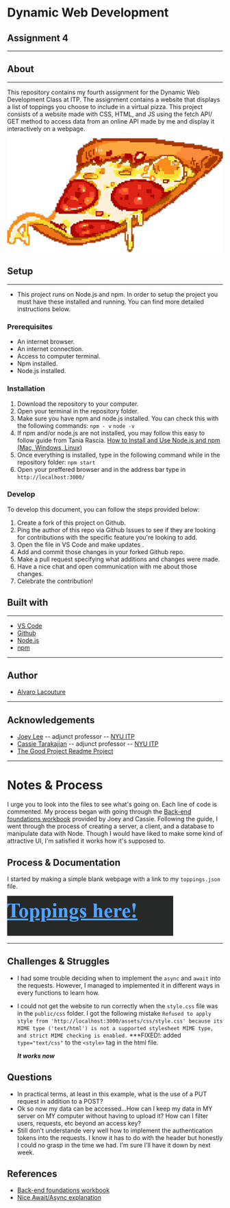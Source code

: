 # Dynamic Web Development 
## Assignment 4
***
## About
***
This repository contains my fourth assignment for the Dynamic Web Development Class at ITP. The assignment contains a website that displays a list of toppings you choose to include in a virtual pizza. This project consists of a website made with CSS, HTML, and JS using the fetch API/ GET method to access data from an online API made by me and display it interactively on a webpage. 

![8 bit pizza image](public/assets/pizza.png)

## Setup
***

 - This project runs on Node.js and npm. In order to setup the project you must have these installed and running. You can find more detailed instructions below.
  

### Prerequisites

 -  An internet browser.
 -  An internet connection.
 -  Access to computer terminal.
 -  Npm installed.
 -  Node.js installed.

### Installation

  1. Download the repository to your computer.
  2. Open your terminal in the repository folder.
  3. Make sure you have npm and node.js installed. You can check this with the following commands:
   `npm - v` 
   `node -v`
  4. If npm and/or node.js are not installed, you may follow this easy to follow guide from Tania Rascia. [How to Install and Use Node.js and npm (Mac, Windows, Linux)](https://www.taniarascia.com/how-to-install-and-use-node-js-and-npm-mac-and-windows/)
  5. Once everything is installed, type in the following command while in the repository folder:
  `npm start`
  6. Open your preffered browser and in the address bar type in `http://localhost:3000/`


### Develop

To develop this document, you can follow the steps provided below:
1. Create a fork of this project on Github.
2. Ping the author of this repo via Github Issues to see if they are looking for contributions with the specific feature you're looking to add.
3. Open the file in VS Code and make updates .
4. Add and commit those changes in your forked Github repo.
5. Make a pull request specifying what additions and changes were made.
6. Have a nice chat and open communication with me about those changes. 
7. Celebrate the contribution! 

## Built with
***
* [VS Code](https://code.visualstudio.com/)
* [Github](https://github.com)
* [Node.js](https://nodejs.org)
* [npm](npmjs.com)

***
## Author

* [Alvaro Lacouture](https://alvarolacouture.com) 

***
## Acknowledgements

* [Joey Lee](https://jk-lee.com) -- adjunct professor -- [NYU ITP](https://itp.nyu.edu)
* [Cassie Tarakajian](https://cassietarakajian.com/) -- adjunct professor -- [NYU ITP](https://itp.nyu.edu)
* [The Good Project Readme Project](https://github.com/itp-dwd/2020-spring/blob/master/templates/readme-template.md)

***
# Notes & Process

I urge you to look into the files to see what's going on. Each line of code is commented.
My process began with going through the [Back-end foundations workbook](https://github.com/itp-dwd/back-end-foundations-workbook) provided by Joey and Cassie. Following the guide, I went through the process of creating a server, a client, and a database to manipulate data with Node. Though I would have liked to make some kind of attractive UI, I'm satisfied it works how it's supposed to.

## Process & Documentation


I started by making a simple blank webpage with a link to my `toppings.json` file.

![Link to my API/Pizza topping in JSON format.](public/assets/process0.png)



***

## Challenges & Struggles

- I had some trouble deciding when to implement the `async` and `await` into the requests. However, I managed to implemented it in different ways in every functions to learn how.
- I could not get the website to run correctly when the `style.css` file was in the `public/css` folder. I got the following mistake `Refused to apply style from 'http://localhost:3000/assets/css/style.css' because its MIME type ('text/html') is not a supported stylesheet MIME type, and strict MIME checking is enabled.`
***FIXED!: added `type="text/css"` to the `<style>` tag in the html file.


  ***It works now***

## Questions
- In practical terms, at least in this example, what is the use of a PUT request in addition to a POST?
- Ok so now my data can be accessed...How can I keep my data in MY server on MY computer without having to upload it? How can I filter users, requests, etc beyond an access key?
- Still don't understande very well how to implement the authentication tokens into the requests. I know it has to do with the header but honestly I could no grasp in the time we had. I'm sure I'll have it down by next week.


## References
 -  [Back-end foundations workbook](https://github.com/itp-dwd/back-end-foundations-workbook)
 -  [Nice Await/Async explanation](https://dev.to/johnpaulada/synchronous-fetch-with-asyncawait)

